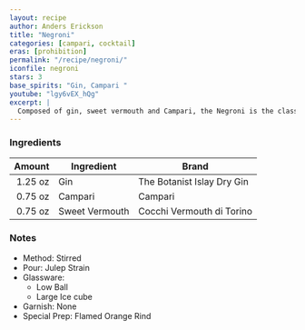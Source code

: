 ```yaml
---
layout: recipe
author: Anders Erickson
title: "Negroni"
categories: [campari, cocktail]
eras: [prohibition]
permalink: "/recipe/negroni/"
iconfile: negroni
stars: 3
base_spirits: "Gin, Campari "
youtube: "lgy6vEX_hQg"
excerpt: |
  Composed of gin, sweet vermouth and Campari, the Negroni is the classic three-ingredient cocktail you should absolutely master.
---
```


### Ingredients

|  Amount | Ingredient     | Brand                      |
| ------: | -------------- | -------------------------- |
| 1.25 oz | Gin            | The Botanist Islay Dry Gin |
| 0.75 oz | Campari        | Campari                    |
| 0.75 oz | Sweet Vermouth | Cocchi Vermouth di Torino  |

### Notes

- Method: Stirred
- Pour: Julep Strain
- Glassware:
  - Low Ball
  - Large Ice cube
- Garnish: None
- Special Prep: Flamed Orange Rind
